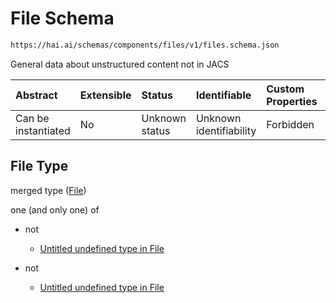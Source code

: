 # File Schema

```txt
https://hai.ai/schemas/components/files/v1/files.schema.json
```

General data about unstructured content not in JACS

| Abstract            | Extensible | Status         | Identifiable            | Custom Properties | Additional Properties | Access Restrictions | Defined In                                                                                      |
| :------------------ | :--------- | :------------- | :---------------------- | :---------------- | :-------------------- | :------------------ | :---------------------------------------------------------------------------------------------- |
| Can be instantiated | No         | Unknown status | Unknown identifiability | Forbidden         | Allowed               | none                | [files.schema.json](../../schemas/components/files/v1/files.schema.json "open original schema") |

## File Type

merged type ([File](files.md))

one (and only one) of

*   not

    *   [Untitled undefined type in File](files-oneof-0-not.md "check type definition")

*   not

    *   [Untitled undefined type in File](files-oneof-1-not.md "check type definition")
